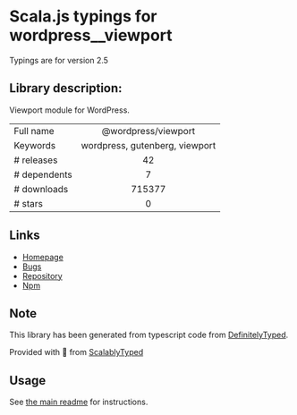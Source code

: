 
# Scala.js typings for wordpress__viewport

Typings are for version 2.5

## Library description:
Viewport module for WordPress.

|                    |                 |
| ------------------ | :-------------: |
| Full name          | @wordpress/viewport |
| Keywords           | wordpress, gutenberg, viewport |
| # releases         | 42 |
| # dependents       | 7 |
| # downloads        | 715377 |
| # stars            | 0 |

## Links
- [Homepage](https://github.com/WordPress/gutenberg/tree/HEAD/packages/viewport/README.md)
- [Bugs](https://github.com/WordPress/gutenberg/issues)
- [Repository](https://github.com/WordPress/gutenberg)
- [Npm](https://www.npmjs.com/package/%40wordpress%2Fviewport)
    


## Note
This library has been generated from typescript code from [DefinitelyTyped](https://definitelytyped.org).

Provided with :purple_heart: from [ScalablyTyped](https://github.com/oyvindberg/ScalablyTyped)

## Usage
See [the main readme](../../readme.md) for instructions.


